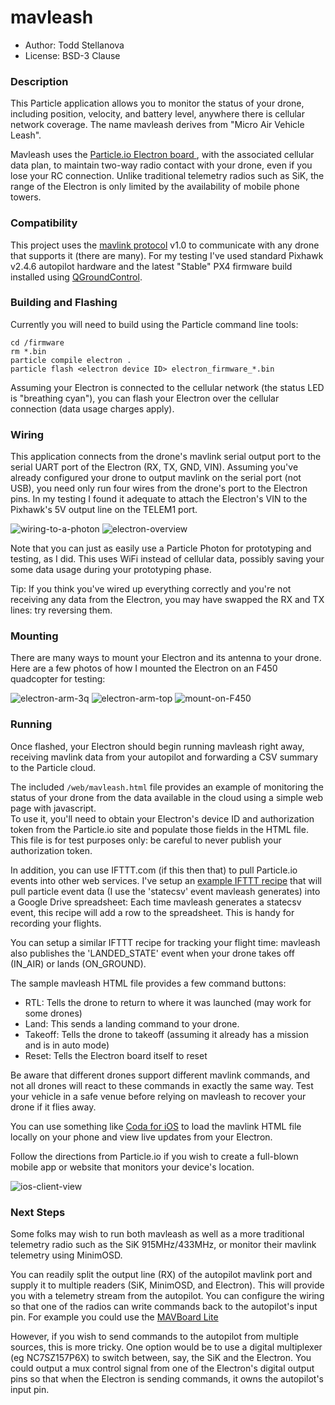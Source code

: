 # mavleash

+ Author: Todd Stellanova
+ License: BSD-3 Clause

### Description 

This Particle application allows you to monitor the status of your drone,
including position, velocity, and battery level, anywhere there is cellular network coverage.
The name mavleash derives from "Micro Air Vehicle Leash".

Mavleash uses the [Particle.io Electron board ](https://store.particle.io/collections/electron), 
with the associated cellular data plan, to maintain two-way radio contact with your drone,
even if you lose your RC connection.  Unlike traditional telemetry radios such as SiK, 
the range of the Electron is only limited by the availability of mobile phone towers. 

### Compatibility

This project uses the [mavlink protocol](https://github.com/mavlink/mavlink) v1.0
to communicate with any drone that supports it (there are many).
For my testing I've used standard Pixhawk v2.4.6 autopilot hardware and the latest
"Stable" PX4 firmware build installed using [QGroundControl](http://qgroundcontrol.org/downloads).

### Building and Flashing

Currently you will need to build using the Particle command line tools:

```shell
cd /firmware
rm *.bin
particle compile electron .
particle flash <electron device ID> electron_firmware_*.bin
```

Assuming your Electron is connected to the cellular network (the status LED is "breathing cyan"),
you can flash your Electron over the cellular connection (data usage charges apply).

### Wiring

This application connects from the drone's mavlink serial output port to the 
serial UART port of the Electron (RX, TX, GND, VIN). Assuming you've already configured your drone to output mavlink on the serial port (not USB),
you need only run four wires from the drone's port to the Electron pins. 
In my testing I found it adequate to attach the Electron's VIN to the Pixhawk's 5V output line on the TELEM1 port. 

![wiring-to-a-photon](/img/photon-wiring01.JPG?raw=true) 
![electron-overview](/img/electron-overview.jpg?raw=true)

Note that you can just as easily use a Particle Photon for prototyping and testing, as I did. 
This uses WiFi instead of cellular data, possibly saving your some data usage during your prototyping phase.

Tip: If you think you've wired up everything correctly and you're not receiving any data from the
Electron, you may have swapped the RX and TX lines: try reversing them. 

### Mounting

There are many ways to mount your Electron and its antenna to your drone.
Here are a few photos of how I mounted the Electron on an F450 quadcopter for testing:

![electron-arm-3q](/img/electron-arm-3q.jpg?raw=true) ![electron-arm-top](/img/electron-arm-top.jpg?raw=true)
![mount-on-F450](/img/mount-on-F450.JPG?raw=true)

### Running

Once flashed, your Electron should begin running mavleash right away, receiving mavlink data from your autopilot
and forwarding a CSV summary to the Particle cloud.

The included `/web/mavleash.html` file provides an example of monitoring the status of your drone from the
data available in the cloud using a simple web page with javascript.  
To use it, you'll need to obtain your Electron's device ID and authorization token from 
the Particle.io site and populate those fields in the HTML file.
This file is for test purposes only: be careful to never publish your authorization token.

In addition, you can use IFTTT.com (if this then that) to pull Particle.io events into other web services.
I've setup an [example IFTTT recipe](https://ifttt.com/recipes/397072-log-particle-event-data) 
that will pull particle event data (I use the 'statecsv' event mavleash generates) into 
a Google Drive spreadsheet: Each time mavleash generates a statecsv event, this recipe will
add a row to the spreadsheet.  This is handy for recording your flights.

You can setup a similar IFTTT recipe for tracking your flight time:
mavleash also publishes the 'LANDED_STATE' event when your drone takes off (IN\_AIR) or lands (ON\_GROUND).

The sample mavleash HTML file provides a few command buttons:

+ RTL: Tells the drone to return to where it was launched (may work for some drones)
+ Land:  This sends a landing command to your drone. 
+ Takeoff: Tells the drone to takeoff (assuming it already has a mission and is in auto mode)
+ Reset: Tells the Electron board itself to reset

Be aware that different drones support different mavlink commands, and not all drones will 
react to these commands in exactly the same way. Test your vehicle in a safe venue before
relying on mavleash to recover your drone if it flies away.  

You can use something like [Coda for iOS](https://panic.com/coda-ios/) to load the mavlink HTML file locally
on your phone and view live updates from your Electron.  

Follow the directions from Particle.io if you wish to create a full-blown mobile app or website
that monitors your device's location.

![ios-client-view](/img/ios-client-view.PNG?raw=true "mavleash on iOS")

### Next Steps

Some folks may wish to run both mavleash as well as a more traditional telemetry radio such as the SiK 915MHz/433MHz,
or monitor their mavlink telemetry using MinimOSD. 

You can readily split the output line (RX) of the autopilot mavlink port and 
supply it to multiple readers (SiK, MinimOSD, and Electron).  This will provide you with a telemetry stream from the autopilot.  You can configure the wiring so that one of the radios can write commands back to the autopilot's input pin.
For example you could use the [MAVBoard Lite](https://github.com/mavboard/mavboard)

However, if you wish to send commands to the autopilot from multiple sources, this is more tricky.
One option would be to use a digital multiplexer (eg NC7SZ157P6X) to switch between, say, the SiK 
and the Electron.  You could output a mux control signal from one of the Electron's digital output
pins so that when the Electron is sending commands, it owns the autopilot's input pin. 

